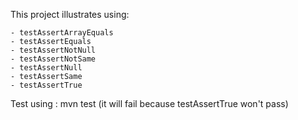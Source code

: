 This project illustrates using:

    - testAssertArrayEquals
    - testAssertEquals
    - testAssertNotNull
    - testAssertNotSame
    - testAssertNull
    - testAssertSame
    - testAssertTrue

Test using : mvn test (it will fail because testAssertTrue won't pass)
